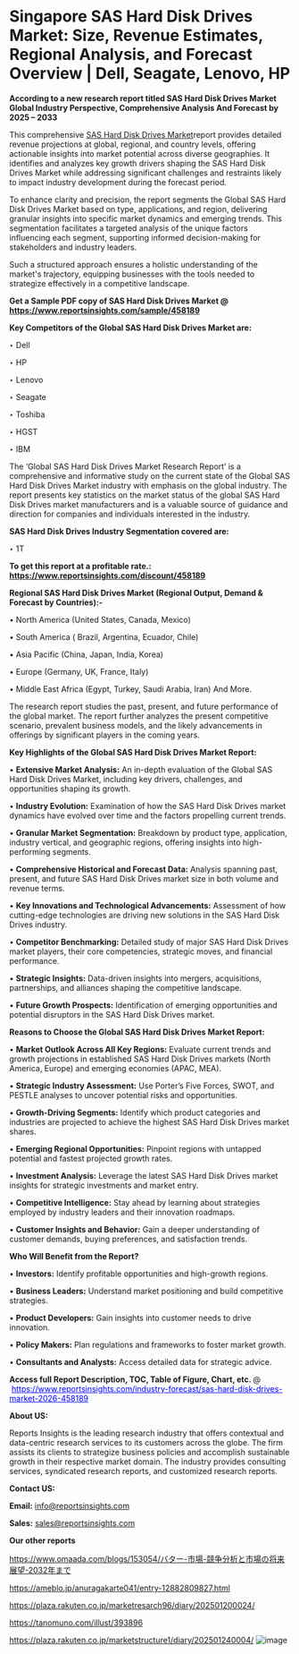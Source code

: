 # Singapore SAS Hard Disk Drives Market: Size, Revenue Estimates, Regional Analysis, and Forecast Overview | Dell, Seagate, Lenovo, HP

<strong>According to a new research report titled SAS Hard Disk Drives Market Global Industry Perspective, Comprehensive Analysis And Forecast by 2025 – 2033</strong>

This comprehensive <a href=https://www.reportsinsights.com/sample/458189>SAS Hard Disk Drives Market</a>report provides detailed revenue projections at global, regional, and country levels, offering actionable insights into market potential across diverse geographies. It identifies and analyzes key growth drivers shaping the SAS Hard Disk Drives Market while addressing significant challenges and restraints likely to impact industry development during the forecast period.

To enhance clarity and precision, the report segments the Global SAS Hard Disk Drives Market based on type, applications, and region, delivering granular insights into specific market dynamics and emerging trends. This segmentation facilitates a targeted analysis of the unique factors influencing each segment, supporting informed decision-making for stakeholders and industry leaders.

Such a structured approach ensures a holistic understanding of the market's trajectory, equipping businesses with the tools needed to strategize effectively in a competitive landscape.

<strong>Get a Sample PDF copy of SAS Hard Disk Drives Market </strong><strong>@<a href=https://www.reportsinsights.com/sample/458189 style=color:#0000ff;> https://www.reportsinsights.com/sample/458189</a></strong></font>

<strong>Key Competitors of the Global SAS Hard Disk Drives Market are:</strong>

‣ Dell

‣ HP

‣ Lenovo

‣ Seagate

‣ Toshiba

‣ HGST

‣ IBM

The ‘Global SAS Hard Disk Drives Market Research Report’ is a comprehensive and informative study on the current state of the Global SAS Hard Disk Drives Market industry with emphasis on the global industry. The report presents key statistics on the market status of the global SAS Hard Disk Drives market manufacturers and is a valuable source of guidance and direction for companies and individuals interested in the industry.

<strong>SAS Hard Disk Drives Industry Segmentation covered are:</strong>

‣ 1T

<strong>To get this report at a profitable rate.: <a href=https://www.reportsinsights.com/discount/458189 style=color:#0000ff;>https://www.reportsinsights.com/discount/458189</a></strong></font>

<strong>Regional SAS Hard Disk Drives Market (Regional Output, Demand &amp; Forecast by Countries):-</strong>

• North America (United States, Canada, Mexico)

• South America ( Brazil, Argentina, Ecuador, Chile)

• Asia Pacific (China, Japan, India, Korea)

• Europe (Germany, UK, France, Italy)

• Middle East Africa (Egypt, Turkey, Saudi Arabia, Iran) And More.

The research report studies the past, present, and future performance of the global market. The report further analyzes the present competitive scenario, prevalent business models, and the likely advancements in offerings by significant players in the coming years.

<strong>Key Highlights of the Global SAS Hard Disk Drives Market Report:</strong>

• <strong>Extensive Market Analysis:</strong> An in-depth evaluation of the Global SAS Hard Disk Drives Market, including key drivers, challenges, and opportunities shaping its growth.

• <strong>Industry Evolution:</strong> Examination of how the SAS Hard Disk Drives market dynamics have evolved over time and the factors propelling current trends.

• <strong>Granular Market Segmentation:</strong> Breakdown by product type, application, industry vertical, and geographic regions, offering insights into high-performing segments.

• <strong>Comprehensive Historical and Forecast Data:</strong> Analysis spanning past, present, and future SAS Hard Disk Drives market size in both volume and revenue terms.

• <strong>Key Innovations and Technological Advancements:</strong> Assessment of how cutting-edge technologies are driving new solutions in the SAS Hard Disk Drives industry.

• <strong>Competitor Benchmarking:</strong> Detailed study of major SAS Hard Disk Drives market players, their core competencies, strategic moves, and financial performance.

• <strong>Strategic Insights:</strong> Data-driven insights into mergers, acquisitions, partnerships, and alliances shaping the competitive landscape.

• <strong>Future Growth Prospects:</strong> Identification of emerging opportunities and potential disruptors in the SAS Hard Disk Drives market.

<strong>Reasons to Choose the Global SAS Hard Disk Drives Market Report:</strong>

• <strong>Market Outlook Across All Key Regions:</strong> Evaluate current trends and growth projections in established SAS Hard Disk Drives markets (North America, Europe) and emerging economies (APAC, MEA).

• <strong>Strategic Industry Assessment:</strong> Use Porter’s Five Forces, SWOT, and PESTLE analyses to uncover potential risks and opportunities.

• <strong>Growth-Driving Segments:</strong> Identify which product categories and industries are projected to achieve the highest SAS Hard Disk Drives market shares.

• <strong>Emerging Regional Opportunities:</strong> Pinpoint regions with untapped potential and fastest projected growth rates.

• <strong>Investment Analysis:</strong> Leverage the latest SAS Hard Disk Drives market insights for strategic investments and market entry.

• <strong>Competitive Intelligence:</strong> Stay ahead by learning about strategies employed by industry leaders and their innovation roadmaps.

• <strong>Customer Insights and Behavior:</strong> Gain a deeper understanding of customer demands, buying preferences, and satisfaction trends.

<strong>Who Will Benefit from the Report?</strong>

• <strong>Investors:</strong> Identify profitable opportunities and high-growth regions.

• <strong>Business Leaders:</strong> Understand market positioning and build competitive strategies.

• <strong>Product Developers:</strong> Gain insights into customer needs to drive innovation.

• <strong>Policy Makers:</strong> Plan regulations and frameworks to foster market growth.

• <strong>Consultants and Analysts:</strong> Access detailed data for strategic advice.
</ul>
<strong>Access full Report Description, TOC, Table of Figure, Chart, etc. </strong>@  <a href=https://www.reportsinsights.com/industry-forecast/sas-hard-disk-drives-market-2026-458189 style=color:#0000ff;>https://www.reportsinsights.com/industry-forecast/sas-hard-disk-drives-market-2026-458189</a></font>

<strong><strong>About US</strong>:</strong>

Reports Insights is the leading research industry that offers contextual and data-centric research services to its customers across the globe. The firm assists its clients to strategize business policies and accomplish sustainable growth in their respective market domain. The industry provides consulting services, syndicated research reports, and customized research reports.

<strong>Contact US:</strong>

<p class=""""><b>Email:</b> <a href=mailto:info@reportsinsights.com>info@reportsinsights.com</a></p>
<p class=""""><b>Sales:</b> <a href=mailto:sales@reportsinsights.com>sales@reportsinsights.com</a></p>

<strong>Our other reports</strong>

<a href=https://www.omaada.com/blogs/153054/バター-市場-競争分析と市場の将来展望-2032年まで>https://www.omaada.com/blogs/153054/バター-市場-競争分析と市場の将来展望-2032年まで</a>

<a href=https://ameblo.jp/anuragakarte041/entry-12882809827.html>https://ameblo.jp/anuragakarte041/entry-12882809827.html</a>

<a href=https://plaza.rakuten.co.jp/marketresarch96/diary/202501200024/>https://plaza.rakuten.co.jp/marketresarch96/diary/202501200024/</a>

<a href=https://tanomuno.com/illust/393896>https://tanomuno.com/illust/393896</a>

<a href=https://plaza.rakuten.co.jp/marketstructure1/diary/202501240004/>https://plaza.rakuten.co.jp/marketstructure1/diary/202501240004/</a>
![image](https://github.com/user-attachments/assets/e5994d9b-0fed-454e-b037-66df72096a68)

